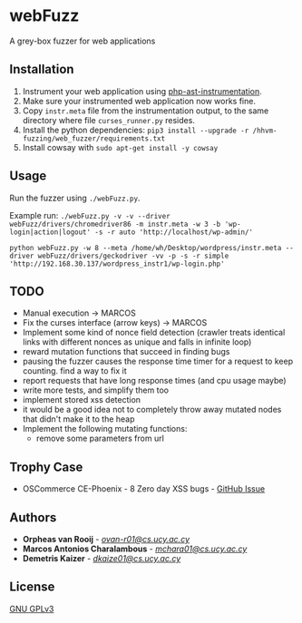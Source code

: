 # webFuzz

A grey-box fuzzer for web applications

## Installation

1. Instrument your web application using [php-ast-instrumentation](https://bitbucket.org/srecgrp/hhvm-fuzzing/src/master/ast/php/).
2. Make sure your instrumented web application now works fine.
3. Copy `instr.meta` file from the instrumentation output, to the same directory where file `curses_runner.py` resides.
4. Install the python dependencies:  ```pip3 install --upgrade -r /hhvm-fuzzing/web_fuzzer/requirements.txt```
5. Install cowsay with ```sudo apt-get install -y cowsay```

## Usage

Run the fuzzer using `./webFuzz.py`.

Example run: ```./webFuzz.py -v -v --driver webFuzz/drivers/chromedriver86 -m instr.meta -w 3 -b 'wp-login|action|logout' -s -r auto 'http://localhost/wp-admin/'```

```
python webFuzz.py -w 8 --meta /home/wh/Desktop/wordpress/instr.meta --driver webFuzz/drivers/geckodriver -vv -p -s -r simple 'http://192.168.30.137/wordpress_instr1/wp-login.php'
```

## TODO
*  Manual execution -> MARCOS
*  Fix the curses interface (arrow keys) -> MARCOS
*  Implement some kind of nonce field detection (crawler treats identical links with different nonces as unique and falls in infinite loop)
*  reward mutation functions that succeed in finding bugs
*  pausing the fuzzer causes the response time timer for a request to keep counting. find a way to fix it
*  report requests that have long response times (and cpu usage maybe)
*  write more tests, and simplify them too
*  implement stored xss detection
*  it would be a good idea not to completely throw away mutated nodes that didn't make it to the heap 
*  Implement the following  mutating functions:
   * remove some parameters from url

## Trophy Case
* OSCommerce CE-Phoenix - 8 Zero day XSS bugs - [GitHub Issue](https://github.com/gburton/CE-Phoenix/issues/1039)

## Authors

* **Orpheas van Rooij** - *ovan-r01@cs.ucy.ac.cy*
* **Marcos Antonios Charalambous** - *mchara01@cs.ucy.ac.cy*
* **Demetris Kaizer** - *dkaize01@cs.ucy.ac.cy*

## License
[GNU GPLv3](https://choosealicense.com/licenses/gpl-3.0/)
